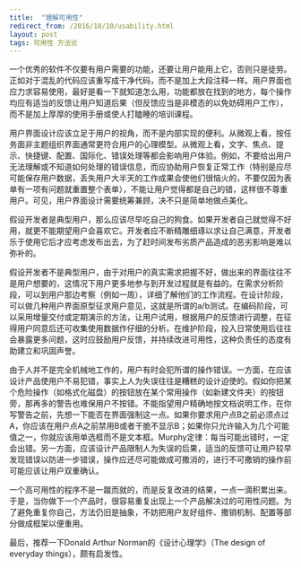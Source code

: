 ```yaml
---
title:  "理解可用性"
redirect_from: /2016/10/10/usability.html
layout: post
tags: 可用性 方法论
---
```


一个优秀的软件不仅要有用户需要的功能，还要让用户能用上它，否则只是徒劳。正如对于混乱的代码应该重写成干净代码，而不是加上大段注释一样。用户界面也应力求容易使用，最好是看一下就知道怎么用，功能都放在找到的地方，每个操作均应有适当的反馈让用户知道后果（但反馈应当是非模态的以免妨碍用户工作），而不是加上厚厚的使用手册或使人打瞌睡的培训课程。

用户界面设计应该立足于用户的视角，而不是内部实现的便利。从微观上看，按任务面非主题组织界面通常更符合用户的心理模型。从微观上看，文字、焦点、提示、快捷键、配置、国际化、错误处理等都会影响用户体验。例如，不要给出用户无法理解或不知道如何处理的错误信息，而应协助用户恢复正常工作（特别是应尽可能保存用户数据，丢失用户大半天的工作成果会使他们很恼火的，不要仅因为表单有一项有问题就重置整个表单），不能让用户觉得都是自己的错，这样很不尊重用户。可见，用户界面设计需要统筹兼顾，决不只是简单地做点美化。

假设开发者是典型用户，那么应该尽早吃自己的狗食。如果开发者自己就觉得不好用，就更不能期望用户会喜欢它。开发者应不断精雕细琢以求让自己满意，开发者乐于使用它后才应考虑发布出去，为了赶时间发布劣质产品造成的恶劣影响是难以弥补的。

假设开发者不是典型用户，由于对用户的真实需求把握不好，做出来的界面往往不是用户想要的，这情况下用户更多地参与到开发过程就是有益的。在需求分析阶段，可以到用户那边考察（例如一周），详细了解他们的工作流程。在设计阶段，可以做几种用户界面原型征求用户意见，这就是所谓的a/b测试。在编码阶段，可以采用增量交付或定期演示的方法，让用户试用，根据用户的反馈进行调整，在征得用户同意后还可收集使用数据作仔细的分析。在维护阶段，投入日常使用后往往会暴露更多问题，这时应鼓励用户反馈，并持续改进可用性，这种负责任的态度有助建立和巩固声誉。

由于人并不是完全机械地工作的，用户有时会犯所谓的操作错误。一方面，在应该设计产品使用户不易犯错，事实上人为失误往往是糟糕的设计迫使的。假如你把某个危险操作（如格式化磁盘）的按钮放在某个常用操作（如新建文件夹）的按钮旁，那再多的警告也难保用户不按错。不能指望用户精确地按文档说明工作，在你写警告之前，先想一下能否在界面强制这一点。如果你要求用户点B之前必须点过A，你应该在用户点A之前禁用B或者干脆不显示B；如果你只允许输入为几个可能值之一，你就应该用单选框而不是文本框。Murphy定律：每当可能出错时，一定会出错。另一方面，应该设计产品限制人为失误的后果，适当的反馈可让用户较早发现错误以防进一步错误，操作应还尽可能做成可撒消的，进行不可撒销的操作前可能应该让用户双重确认。

一个高可用性的程序不是一蹴而就的，而是反复改进的结果，一点一滴积累出来。于是，当你做下一个产品时，很容易重复出现上一个产品解决过的可用性问题。为了避免重复你自己，方法仍旧是抽象，不妨把用户友好组件、撒销机制、配置等部分做成框架以便重用。

最后，推荐一下Donald Arthur Norman的《设计心理学》（The design of everyday things），颇有启发性。
